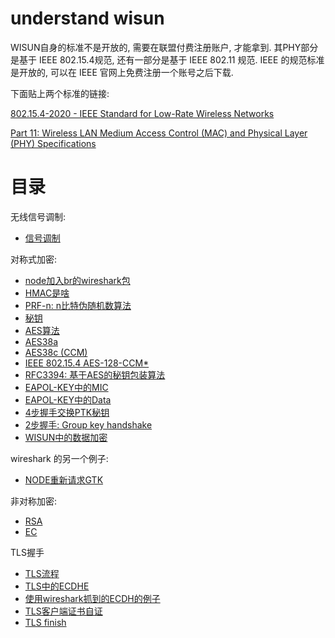 understand wisun
================

WISUN自身的标准不是开放的, 需要在联盟付费注册账户, 才能拿到. 其PHY部分是基于 IEEE
802.15.4规范, 还有一部分是基于 IEEE 802.11 规范. IEEE 的规范标准是开放的, 可以在
IEEE 官网上免费注册一个账号之后下载.

下面贴上两个标准的链接:

[802.15.4-2020 - IEEE Standard for Low-Rate Wireless Networks](https://ieeexplore.ieee.org/document/9144691)

[Part 11: Wireless LAN Medium Access Control (MAC) and Physical Layer (PHY) Specifications](https://ieeexplore.ieee.org/document/9363693)

# 目录

无线信号调制:

+ [信号调制](./radio/README.md)

对称式加密:

+ [node加入br的wireshark包](./wireshark/20231128/README.md)
+ [HMAC是啥](./hmac/README.md)
+ [PRF-n: n比特伪随机数算法](./ieee80211i_prf/README.md)
+ [秘钥](./key/README.md)
+ [AES算法](./aes/AES.md)
+ [AES38a](./aes/AES38a.md)
+ [AES38c (CCM)](./aes/AES38c.md)
+ [IEEE 802.15.4 AES-128-CCM*](./aes/IEEE802154_AES_CCM.md)
+ [RFC3394: 基于AES的秘钥包装算法](./aes/RFC3394.md)
+ [EAPOL-KEY中的MIC](./wireshark/eapol_key_mic.md)
+ [EAPOL-KEY中的Data](./wireshark/eapol_key_data.md)
+ [4步握手交换PTK秘钥](./wireshark/4way_handshake.md)
+ [2步握手: Group key handshake](./wireshark/2way_handshake.md)
+ [WISUN中的数据加密](./wireshark/data_encrypt.md)

wireshark 的另一个例子:

+ [NODE重新请求GTK](./wireshark/20231206/README.md)

非对称加密:

+ [RSA](./asymmetric/rsa/README.md)
+ [EC](./asymmetric/ec/README.md)

TLS握手

+ [TLS流程](./wireshark/tls.md)
+ [TLS中的ECDHE](./wireshark/tls_ecdhe.md)
+ [使用wireshark抓到的ECDH的例子](./wireshark/20231218/README.md)
+ [TLS客户端证书自证](./wireshark/tls_client_cert_verify.md)
+ [TLS finish](./wireshark/tls_finish.md)
